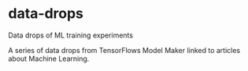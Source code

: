 # data-drops
Data drops of ML training experiments

A series of data drops from TensorFlows Model Maker linked to articles about Machine Learning.
